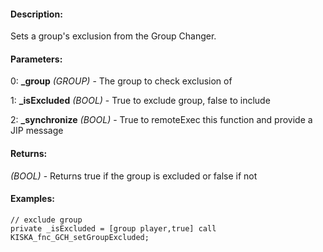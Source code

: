 #### Description:
Sets a group's exclusion from the Group Changer.

#### Parameters:
0: **_group** *(GROUP)* - The group to check exclusion of

1: **_isExcluded** *(BOOL)* - True to exclude group, false to include

2: **_synchronize** *(BOOL)* - True to remoteExec this function and provide a JIP message

#### Returns:
*(BOOL)* - Returns true if the group is excluded or false if not

#### Examples:
```sqf
// exclude group
private _isExcluded = [group player,true] call KISKA_fnc_GCH_setGroupExcluded;
```

